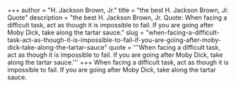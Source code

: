 +++
author = "H. Jackson Brown, Jr."
title = "the best H. Jackson Brown, Jr. Quote"
description = "the best H. Jackson Brown, Jr. Quote: When facing a difficult task, act as though it is impossible to fail. If you are going after Moby Dick, take along the tartar sauce."
slug = "when-facing-a-difficult-task-act-as-though-it-is-impossible-to-fail-if-you-are-going-after-moby-dick-take-along-the-tartar-sauce"
quote = '''When facing a difficult task, act as though it is impossible to fail. If you are going after Moby Dick, take along the tartar sauce.'''
+++
When facing a difficult task, act as though it is impossible to fail. If you are going after Moby Dick, take along the tartar sauce.
